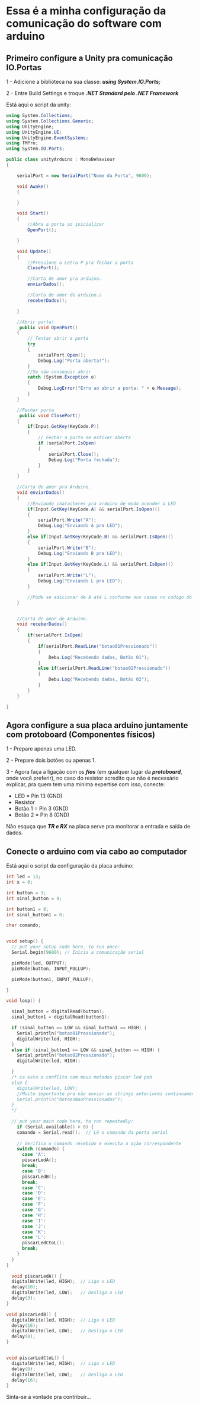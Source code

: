# Essa é a minha configuração da comunicação do software com arduino

## Primeiro configure a Unity pra comunicação IO.Portas

1 - Adicione a biblioteca na sua classe: ***using System.IO.Ports;***

2 - Entre Build Settings e troque ***.NET Standard pelo .NET Framework***

Está aqui o script da unity:

```csharp
using System.Collections;
using System.Collections.Generic;
using UnityEngine;
using UnityEngine.UI;
using UnityEngine.EventSystems;
using TMPro;
using System.IO.Ports;

public class unityArduino : MonoBehaviour
{

    serialPort = new SerialPort("Nome da Porta", 9600);

    void Awake()
    {

    }

    void Start()
    {
        //Abra a porta ao inicializar
        OpenPort();

    }

    void Update()
    {
        //Pressione a Letra P pra fechar a porta
        ClosePort();

        //Carta de amor pra arduino.
        enviarDados();

        //Carta de amor de arduino.s
        receberDados();

    }

    //Abrir porta!
     public void OpenPort()
    {
        // Tentar abrir a porta
        try
        {
            serialPort.Open();
            Debug.Log("Porta aberta!");
        }
        //Se não conseguir abrir
        catch (System.Exception e)
        {
            Debug.LogError("Erro ao abrir a porta: " + e.Message);
        }
    }

    //Fechar porta
     public void ClosePort()
    {
        if(Input.GetKey(KeyCode.P))
        {
            // Fechar a porta se estiver aberta
            if (serialPort.IsOpen)
            {
                serialPort.Close();
                Debug.Log("Porta fechada");
            }
        }
    }

    //Carta de amor pra Arduino.
    void enviarDados()
    {
        //Enviando characteres pra arduino de modo acender a LED
        if(Input.GetKey(KeyCode.A) && serialPort.IsOpen)()
        {
            serialPort.Write("A");
            Debug.Log("Enviando A pra LED");
        }
        else if(Input.GetKey(KeyCode.B) && serialPort.IsOpen)()
        {
            serialPort.Write("B");
            Debug.Log("Enviando B pra LED");
        }
        else if(Input.GetKey(KeyCode.L) && serialPort.IsOpen)()
        {
            serialPort.Write("L");
            Debug.Log("Enviando L pra LED");
        }

        //Pode se adicionar de A até L conforme nos casos no código do arduino, esteja a vontade pra personalizar do seu jeito.
    }


    //Carta de amor de Arduino.
    void receberDados()
    {
        if(serialPort.IsOpen)
        {
            if(serialPort.ReadLine("botao01Pressionado"))
            {
                Debu.Log("Recebendo dados, Botão 01");
            }
            else if(serialPort.ReadLine("botao02Pressionado"))
            {
                Debu.Log("Recebendo dados, Botão 02");
            }
        }
    }

}

```

## Agora configure a sua placa arduino juntamente com protoboard (Componentes físicos)

1 - Prepare apenas uma LED.

2 - Prepare dois botões ou apenas 1.

3 - Agora faça a ligação com os ***fios*** (em qualquer lugar da ***protoboard***, onde você preferir), no caso do resistor acredito que não é necessário explicar, pra quem tem uma mínima expertise com isso, conecte:

- LED = Pin 13 (GND)
- Resistor
- Botão 1 = Pin 3 (GND)
- Botão 2 = Pin 8 (GND)

Não esquça que ***TR e RX*** na placa serve pra monitorar a entrada e saída de dados.

## Conecte o arduino com via cabo ao computador

Está aqui o script da configuração da placa arduino:

```c
int led = 13;
int x = 0;

int button = 3;
int sinal_button = 0;

int button1 = 8;
int sinal_button1 = 0;

char comando;


void setup() {
  // put your setup code here, to run once:
  Serial.begin(9600); // Inicia a comunicação serial

  pinMode(led, OUTPUT);
  pinMode(button, INPUT_PULLUP);

  pinMode(button1, INPUT_PULLUP);

}

void loop() {

  sinal_button = digitalRead(button);
  sinal_button1 = digitalRead(button1);

  if (sinal_button == LOW && sinal_button1 == HIGH) {
    Serial.println("botao01Pressionado");
    digitalWrite(led, HIGH);
  }
  else if (sinal_button1 == LOW && sinal_button == HIGH) {
    Serial.println("botao02Pressionado");
    digitalWrite(led, HIGH);

  }
  /* ca esta o conflito com meus metodos piscar led poh
  else {
    digitalWrite(led, LOW);
    //Muito importante pra não enviar as strings anteriores continuamente, e o programa poder rodar independentemente, oque evita o programa não colar no inicio a espera do input pra receber a string que quer nesse caso distraimo ele com outra garota, pra não pensar muito kkkk
    Serial.println("botoesNaoPressionados");
  }
  */
  
  // put your main code here, to run repeatedly:
    if (Serial.available() > 0) {
    comando = Serial.read();  // Lê o comando da porta serial
    
    // Verifica o comando recebido e executa a ação correspondente
    switch (comando) {
      case 'A':
      piscarLedA();
      break;
      case 'B':
      piscarLedB();
      break;
      case 'C':
      case 'D':
      case 'E':
      case 'F':
      case 'G':
      case 'H':
      case 'I':
      case 'J':
      case 'K':
      case 'L': 
      piscarLedCtoL();
      break;
    }
  }
}
  
  void piscarLedA() {
  digitalWrite(led, HIGH);  // Liga o LED
  delay(10);
  digitalWrite(led, LOW);   // Desliga o LED
  delay(3);
}

void piscarLedB() {
  digitalWrite(led, HIGH);  // Liga o LED
  delay(16);
  digitalWrite(led, LOW);   // Desliga o LED
  delay(8);
}


void piscarLedCtoL() {
  digitalWrite(led, HIGH);  // Liga o LED
  delay(8);
  digitalWrite(led, LOW);   // Desliga o LED
  delay(16);
}

```

Sinta-se a vontade pra contribuir...
